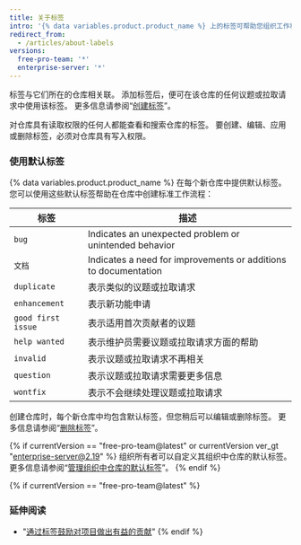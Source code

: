 ```yaml
---
title: 关于标签
intro: '{% data variables.product.product_name %} 上的标签可帮助您组织工作和排列工作的优先级。 您可以对议题和拉取请求贴标签，以指示优先级、类别或您认为有用的任何其他信息。'
redirect_from:
  - /articles/about-labels
versions:
  free-pro-team: '*'
  enterprise-server: '*'
---
```


标签与它们所在的仓库相关联。 添加标签后，便可在该仓库的任何议题或拉取请求中使用该标签。 更多信息请参阅“[创建标签](/articles/creating-a-label/)”。

对仓库具有读取权限的任何人都能查看和搜索仓库的标签。 要创建、编辑、应用或删除标签，必须对仓库具有写入权限。

### 使用默认标签

{% data variables.product.product_name %} 在每个新仓库中提供默认标签。 您可以使用这些默认标签帮助在仓库中创建标准工作流程：

| 标签                 | 描述                                                              |
| ------------------ | --------------------------------------------------------------- |
| `bug`              | Indicates an unexpected problem or unintended behavior          |
| `文档`               | Indicates a need for improvements or additions to documentation |
| `duplicate`        | 表示类似的议题或拉取请求                                                    |
| `enhancement`      | 表示新功能申请                                                         |
| `good first issue` | 表示适用首次贡献者的议题                                                    |
| `help wanted`      | 表示维护员需要议题或拉取请求方面的帮助                                             |
| `invalid`          | 表示议题或拉取请求不再相关                                                   |
| `question`         | 表示议题或拉取请求需要更多信息                                                 |
| `wontfix`          | 表示不会继续处理议题或拉取请求                                                 |

创建仓库时，每个新仓库中均包含默认标签，但您稍后可以编辑或删除标签。 更多信息请参阅“[删除标签](/articles/deleting-a-label/)”。

{% if currentVersion == "free-pro-team@latest" or currentVersion ver_gt "enterprise-server@2.19" %}
组织所有者可以自定义其组织中仓库的默认标签。 更多信息请参阅“[管理组织中仓库的默认标签](/articles/managing-default-labels-for-repositories-in-your-organization)”。
{% endif %}

{% if currentVersion == "free-pro-team@latest" %}
### 延伸阅读

- "[通过标签鼓励对项目做出有益的贡献](/github/building-a-strong-community/encouraging-helpful-contributions-to-your-project-with-labels)"
{% endif %}
